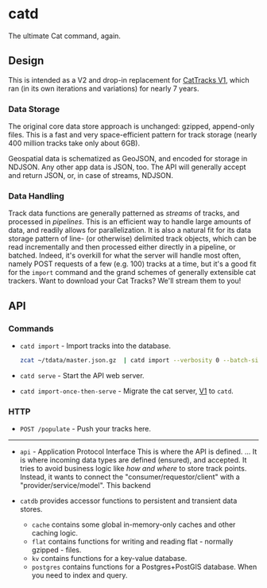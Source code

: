 # catd

The ultimate Cat command, again.

## Design

This is intended as a V2 and drop-in replacement for [CatTracks V1](https://github.com/rotblauer/catTracks),
which ran (in its own iterations and variations) for nearly 7 years.

### Data Storage

The original core data store approach is unchanged: gzipped, append-only files.
This is a fast and very space-efficient pattern for track storage (nearly 400 million tracks take only about 6GB).

Geospatial data is schematized as GeoJSON, and encoded for storage in NDJSON. 
Any other app data is JSON, too. The API will generally accept and return JSON, or, in case of streams, NDJSON.

### Data Handling

Track data functions are generally patterned as _streams_ of tracks, and processed in _pipelines_.
This is an efficient way to handle large amounts of data, and readily allows for parallelization.
It is also a natural fit for its data storage pattern of line- (or otherwise) delimited track objects,
which can be read incrementally and then processed either directly in a pipeline, or batched.
Indeed, it's overkill for what the server will handle most often, namely POST requests of a few (e.g. 100)
tracks at a time, but it's a good fit for the `import` command and the grand schemes of generally extensible cat trackers.
Want to download your Cat Tracks? We'll stream them to you!

## API

### Commands

- `catd import` - Import tracks into the database.
  ```sh
  zcat ~/tdata/master.json.gz  | catd import --verbosity 0 --batch-size 500_000 --workers 6 --sort false
  ``` 

- `catd serve` - Start the API web server.
- `catd import-once-then-serve` - Migrate the cat server, [V1](https://github.com/rotblauer/catTracks) to `catd`.



### HTTP

- `POST /populate` - Push your tracks here.




---

- `api` - Application Protocol Interface
  This is where the API is defined. ... 
  It is where incoming data types are defined (ensured), and accepted.
  It tries to avoid business logic like _how and where_ to store track points.
  Instead, it wants to connect the "consumer/requestor/client" with a "provider/service/model". 
  This backend 

- `catdb` provides accessor functions to persistent and transient data stores.
  - `cache` contains some global in-memory-only caches and other caching logic.
  - `flat` contains functions for writing and reading flat - normally gzipped - files.
  - `kv` contains functions for a key-value database.
  - `postgres` contains functions for a Postgres+PostGIS database. When you need to index and query.